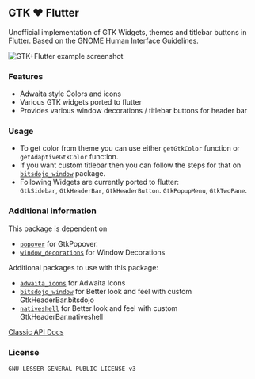## GTK ❤️ Flutter

Unofficial implementation of GTK Widgets, themes and titlebar buttons in Flutter. Based on the GNOME Human Interface Guidelines.

![GTK+Flutter example screenshot](https://user-images.githubusercontent.com/41370460/130322523-890fdccb-94f0-443c-9e6d-18e571827667.png)

### Features

- Adwaita style Colors and icons
- Various GTK widgets ported to flutter
- Provides various window decorations / titlebar buttons for header bar

### Usage

- To get color from theme you can use either `getGtkColor` function or `getAdaptiveGtkColor` function.
- If you want custom titlebar then you can follow the steps for that on [`bitsdojo_window`](https://pub.dev/packages/bitsdojo_window) package.
- Following Widgets are currently ported to flutter:  
`GtkSidebar`, `GtkHeaderBar`, `GtkHeaderButton`. `GtkPopupMenu`, `GtkTwoPane`.


### Additional information

This package is dependent on 
* [`popover`](https://pub.dev/packages/popover) for GtkPopover.
* [`window_decorations`](https://pub.dev/packages/window_decorations) for Window Decorations

Additional packages to use with this package:
* [`adwaita_icons`](https://pub.dev/packages/adwaita_icons) for Adwaita Icons
* [`bitsdojo_window`](https://pub.dev/packages/bitsdojo_window) for Better look and feel with custom GtkHeaderBar.bitsdojo
* [`nativeshell`](https://pub.dev/packages/nativeshell) for Better look and feel with custom GtkHeaderBar.nativeshell

[Classic API Docs](https://pub.dev/documentation/gtk/latest/)

### License

`GNU LESSER GENERAL PUBLIC LICENSE v3`